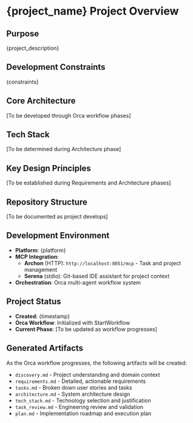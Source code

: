 # {project_name} Project Overview

## Purpose
{project_description}

## Development Constraints
{constraints}

## Core Architecture
[To be developed through Orca workflow phases]

## Tech Stack
[To be determined during Architecture phase]

## Key Design Principles
[To be established during Requirements and Architecture phases]

## Repository Structure
[To be documented as project develops]

## Development Environment
- **Platform**: {platform}
- **MCP Integration**:
  - **Archon** (HTTP): `http://localhost:8051/mcp` - Task and project management
  - **Serena** (stdio): Git-based IDE assistant for project context
- **Orchestration**: Orca multi-agent workflow system

## Project Status
- **Created**: {timestamp}
- **Orca Workflow**: Initialized with StartWorkflow
- **Current Phase**: [To be updated as workflow progresses]

## Generated Artifacts
As the Orca workflow progresses, the following artifacts will be created:
- `discovery.md` - Project understanding and domain context
- `requirements.md` - Detailed, actionable requirements
- `tasks.md` - Broken down user stories and tasks
- `architecture.md` - System architecture design
- `tech_stack.md` - Technology selection and justification
- `task_review.md` - Engineering review and validation
- `plan.md` - Implementation roadmap and execution plan